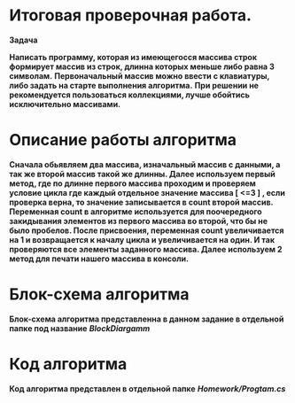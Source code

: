 # Итоговая проверочная работа.

**Задача**

**Написать программу, которая из имеющегосся массива строк формирует массив из строк, длинна которых меньше либо равна 3 символам.**
**Первоначальный массив можно ввести с клавиатуры, либо задать на старте выполнения алгоритма.**
**При решении не рекомендуется пользоваться коллекциями, лучше обойтись исключительно массивами.**

# Описание работы алгоритма

**Сначала обьявляем два массива, изначальный массив с данными, а так же второй массив такой же длинны. Далее используем первый метод, где по длинне первого массива проходим и проверяем условие цикла где каждый отдельное значение массива [ <=3 ] , если проверка верна, то значение записывается в count второй массив. Переменная count в алгоритме используется для поочередного закидывания элементов из первого массива во второй, что бы не было пробелов. После присвоения, переменная count увеличивается на 1 и возвращается к началу цикла и увеличивается на один. И так проверяются все элементы заданного массива. Далее используем 2 метод для печати нашего массива в консоли.**

# Блок-схема алгоритма 

**Блок-схема алгоритма представленна в данном задание в отдельной папке под название** ***BlockDiargamm*** 

# Код алгоритма

**Код алгоритма представлен в отдельной папке** ***Homework/Progtam.cs***
